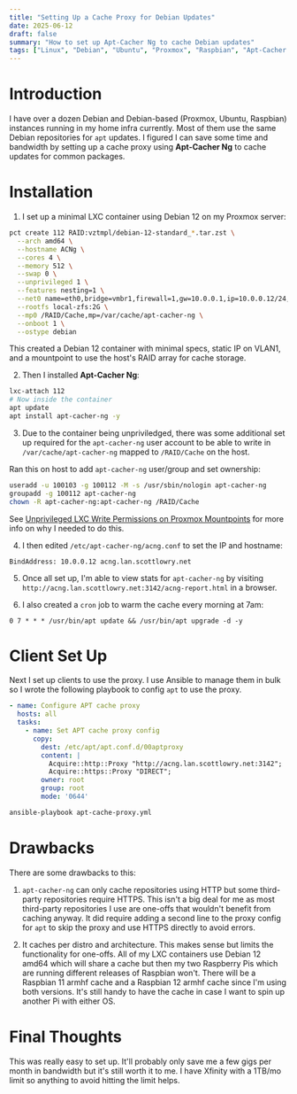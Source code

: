 ```yaml
---
title: "Setting Up a Cache Proxy for Debian Updates"
date: 2025-06-12
draft: false
summary: "How to set up Apt-Cacher Ng to cache Debian updates"
tags: ["Linux", "Debian", "Ubuntu", "Proxmox", "Raspbian", "Apt-Cacher Ng"]
---
```


# Introduction

I have over a dozen Debian and Debian-based (Proxmox, Ubuntu, Raspbian) instances running in my home infra currently. Most of them use the same Debian repositories for `apt` updates. I figured I can save some time and bandwidth by setting up a cache proxy using **Apt-Cacher Ng** to cache updates for common packages. 

# Installation

1. I set up a minimal LXC container using Debian 12 on my Proxmox server:
```bash
pct create 112 RAID:vztmpl/debian-12-standard_*.tar.zst \
  --arch amd64 \
  --hostname ACNg \
  --cores 4 \
  --memory 512 \
  --swap 0 \
  --unprivileged 1 \
  --features nesting=1 \
  --net0 name=eth0,bridge=vmbr1,firewall=1,gw=10.0.0.1,ip=10.0.0.12/24,tag=1,type=veth \
  --rootfs local-zfs:2G \
  --mp0 /RAID/Cache,mp=/var/cache/apt-cacher-ng \
  --onboot 1 \
  --ostype debian
```
This created a Debian 12 container with minimal specs, static IP on VLAN1, and a mountpoint to use the host's RAID array for cache storage.

2. Then I installed **Apt-Cacher Ng**:
```bash
lxc-attach 112
# Now inside the container
apt update
apt install apt-cacher-ng -y
```

3. Due to the container being unpriviledged, there was some additional set up required for the `apt-cacher-ng` user account to be able to write in `/var/cache/apt-cacher-ng` mapped to `/RAID/Cache` on the host.

Ran this on host to add `apt-cacher-ng` user/group and set ownership:
```bash
useradd -u 100103 -g 100112 -M -s /usr/sbin/nologin apt-cacher-ng
groupadd -g 100112 apt-cacher-ng
chown -R apt-cacher-ng:apt-cacher-ng /RAID/Cache
```

See [Unprivileged LXC Write Permissions on Proxmox Mountpoints](/posts/unpriviledged-lxc-write-permissions/) for more info on why I needed to do this.

4. I then edited `/etc/apt-cacher-ng/acng.conf` to set the IP and hostname:
```
BindAddress: 10.0.0.12 acng.lan.scottlowry.net
```

5. Once all set up, I'm able to view stats for `apt-cacher-ng` by visiting `http://acng.lan.scottlowry.net:3142/acng-report.html` in a browser. 

6. I also created a `cron` job to warm the cache every morning at 7am:
```
0 7 * * * /usr/bin/apt update && /usr/bin/apt upgrade -d -y
```

# Client Set Up

Next I set up clients to use the proxy. I use Ansible to manage them in bulk so I wrote the following playbook to config `apt` to use the proxy.
```yaml
- name: Configure APT cache proxy
  hosts: all
  tasks:
    - name: Set APT cache proxy config
      copy:
        dest: /etc/apt/apt.conf.d/00aptproxy
        content: |
          Acquire::http::Proxy "http://acng.lan.scottlowry.net:3142";
          Acquire::https::Proxy "DIRECT";
        owner: root
        group: root
        mode: '0644'
```
```bash
ansible-playbook apt-cache-proxy.yml
```

#  Drawbacks

There are some drawbacks to this:
1. `apt-cacher-ng` can only cache repositories using HTTP but some third-party repositories require HTTPS. This isn't a big deal for me as most third-party repositories I use are one-offs that wouldn't benefit from caching anyway. It did require adding a second line to the proxy config for `apt` to skip the proxy and use HTTPS directly to avoid errors. 

2. It caches per distro and architecture. This makes sense but limits the functionality for one-offs. All of my LXC containers use Debian 12 amd64 which will share a cache but then my two Raspberry Pis which are running different releases of Raspbian won't. There will be a Raspbian 11 armhf cache and a Raspbian 12 armhf cache since I'm using both versions. It's still handy to have the cache in case I want to spin up another Pi with either OS. 

# Final Thoughts

This was really easy to set up. It'll probably only save me a few gigs per month in bandwidth but it's still worth it to me. I have Xfinity with a 1TB/mo limit so anything to avoid hitting the limit helps. 